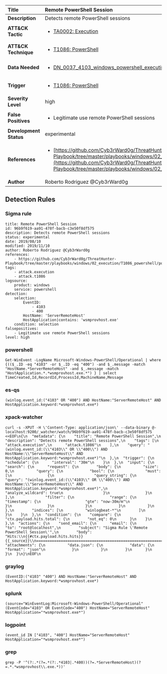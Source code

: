| Title                    | Remote PowerShell Session       |
|:-------------------------|:------------------|
| **Description**          | Detects remote PowerShell sessions |
| **ATT&amp;CK Tactic**    |  <ul><li>[TA0002: Execution](https://attack.mitre.org/tactics/TA0002)</li></ul>  |
| **ATT&amp;CK Technique** | <ul><li>[T1086: PowerShell](https://attack.mitre.org/techniques/T1086)</li></ul>  |
| **Data Needed**          | <ul><li>[DN_0037_4103_windows_powershell_executing_pipeline](../Data_Needed/DN_0037_4103_windows_powershell_executing_pipeline.md)</li></ul>  |
| **Trigger**              | <ul><li>[T1086: PowerShell](../Triggers/T1086.md)</li></ul>  |
| **Severity Level**       | high |
| **False Positives**      | <ul><li>Legitimate use remote PowerShell sessions</li></ul>  |
| **Development Status**   | experimental |
| **References**           | <ul><li>[https://github.com/Cyb3rWard0g/ThreatHunter-Playbook/tree/master/playbooks/windows/02_execution/T1086_powershell/powershell_remote_session.md](https://github.com/Cyb3rWard0g/ThreatHunter-Playbook/tree/master/playbooks/windows/02_execution/T1086_powershell/powershell_remote_session.md)</li></ul>  |
| **Author**               | Roberto Rodriguez @Cyb3rWard0g |


## Detection Rules

### Sigma rule

```
title: Remote PowerShell Session
id: 96b9f619-aa91-478f-bacb-c3e50f8df575
description: Detects remote PowerShell sessions
status: experimental
date: 2019/08/10
modified: 2019/11/10
author: Roberto Rodriguez @Cyb3rWard0g
references:
    - https://github.com/Cyb3rWard0g/ThreatHunter-Playbook/tree/master/playbooks/windows/02_execution/T1086_powershell/powershell_remote_session.md
tags:
    - attack.execution
    - attack.t1086
logsource:
    product: windows
    service: powershell
detection:
    selection: 
        EventID:
            - 4103
            - 400
        HostName: 'ServerRemoteHost'
        HostApplication|contains: 'wsmprovhost.exe'
    condition: selection
falsepositives:
    - Legitimate use remote PowerShell sessions
level: high

```





### powershell
    
```
Get-WinEvent -LogName Microsoft-Windows-PowerShell/Operational | where {(($_.ID -eq "4103" -or $_.ID -eq "400") -and $_.message -match "HostName.*ServerRemoteHost" -and $_.message -match "HostApplication.*.*wsmprovhost.exe.*") } | select TimeCreated,Id,RecordId,ProcessId,MachineName,Message
```


### es-qs
    
```
(winlog.event_id:("4103" OR "400") AND HostName:"ServerRemoteHost" AND HostApplication.keyword:*wsmprovhost.exe*)
```


### xpack-watcher
    
```
curl -s -XPUT -H \'Content-Type: application/json\' --data-binary @- localhost:9200/_watcher/watch/96b9f619-aa91-478f-bacb-c3e50f8df575 <<EOF\n{\n  "metadata": {\n    "title": "Remote PowerShell Session",\n    "description": "Detects remote PowerShell sessions",\n    "tags": [\n      "attack.execution",\n      "attack.t1086"\n    ],\n    "query": "(winlog.event_id:(\\"4103\\" OR \\"400\\") AND HostName:\\"ServerRemoteHost\\" AND HostApplication.keyword:*wsmprovhost.exe*)"\n  },\n  "trigger": {\n    "schedule": {\n      "interval": "30m"\n    }\n  },\n  "input": {\n    "search": {\n      "request": {\n        "body": {\n          "size": 0,\n          "query": {\n            "bool": {\n              "must": [\n                {\n                  "query_string": {\n                    "query": "(winlog.event_id:(\\"4103\\" OR \\"400\\") AND HostName:\\"ServerRemoteHost\\" AND HostApplication.keyword:*wsmprovhost.exe*)",\n                    "analyze_wildcard": true\n                  }\n                }\n              ],\n              "filter": {\n                "range": {\n                  "timestamp": {\n                    "gte": "now-30m/m"\n                  }\n                }\n              }\n            }\n          }\n        },\n        "indices": [\n          "winlogbeat-*"\n        ]\n      }\n    }\n  },\n  "condition": {\n    "compare": {\n      "ctx.payload.hits.total": {\n        "not_eq": 0\n      }\n    }\n  },\n  "actions": {\n    "send_email": {\n      "email": {\n        "to": "root@localhost",\n        "subject": "Sigma Rule \'Remote PowerShell Session\'",\n        "body": "Hits:\\n{{#ctx.payload.hits.hits}}{{_source}}\\n================================================================================\\n{{/ctx.payload.hits.hits}}",\n        "attachments": {\n          "data.json": {\n            "data": {\n              "format": "json"\n            }\n          }\n        }\n      }\n    }\n  }\n}\nEOF\n
```


### graylog
    
```
(EventID:("4103" "400") AND HostName:"ServerRemoteHost" AND HostApplication.keyword:*wsmprovhost.exe*)
```


### splunk
    
```
(source="WinEventLog:Microsoft-Windows-PowerShell/Operational" (EventCode="4103" OR EventCode="400") HostName="ServerRemoteHost" HostApplication="*wsmprovhost.exe*")
```


### logpoint
    
```
(event_id IN ["4103", "400"] HostName="ServerRemoteHost" HostApplication="*wsmprovhost.exe*")
```


### grep
    
```
grep -P '^(?:.*(?=.*(?:.*4103|.*400))(?=.*ServerRemoteHost)(?=.*.*wsmprovhost\\.exe.*))'
```




